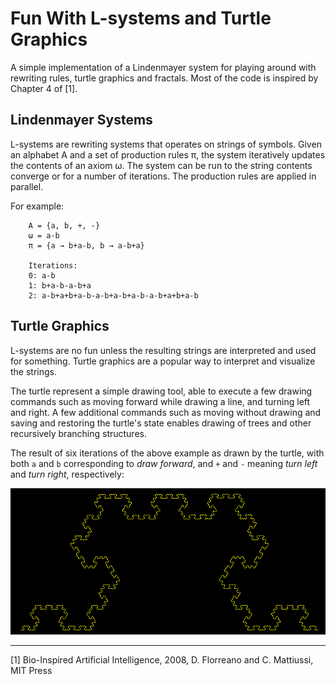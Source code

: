 Fun With L-systems and Turtle Graphics
======================================

A simple implementation of a Lindenmayer system for playing around with rewriting rules, turtle graphics and fractals.
Most of the code is inspired by Chapter 4 of [1].

Lindenmayer Systems
-------------------

L-systems are rewriting systems that operates on strings of symbols.
Given an alphabet A and a set of production rules π, the system iteratively updates the contents of an axiom ω.
The system can be run to the string contents converge or for a number of iterations.
The production rules are applied in parallel.

For example:

        A = {a, b, +, -}
        ω = a-b
        π = {a → b+a-b, b → a-b+a}
        
        Iterations:
        0: a-b
        1: b+a-b-a-b+a
        2: a-b+a+b+a-b-a-b+a-b+a-b-a-b+a+b+a-b

Turtle Graphics
---------------

L-systems are no fun unless the resulting strings are interpreted and used for something.
Turtle graphics are a popular way to interpret and visualize the strings.

The turtle represent a simple drawing tool, able to execute a few drawing commands such as moving forward while drawing a line, and turning left and right.
A few additional commands such as moving without drawing and saving and restoring the turtle's state enables drawing of trees and other recursively branching structures.

The result of six iterations of the above example as drawn by the turtle, with both `a` and `b` corresponding to *draw forward*, and `+` and `-` meaning *turn left* and *turn right*, respectively:

![Image of example fractal](imgs/example.png)

---

[1] Bio-Inspired Artificial Intelligence, 2008, D. Florreano and C. Mattiussi, MIT Press

